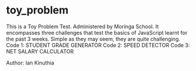 # toy_problem
This is a Toy Problem Test. Administered by Moringa School. It encompasses three challenges that test the basics of JavaScript learnt for the past 3 weeks. Simple as they may seem, they are quite challenging.
 Code 1:
 STUDENT GRADE GENERATOR
 Code 2:
 SPEED DETECTOR
 Code 3:
 NET SALARY CALCULATOR


 Author: Ian Kinuthia